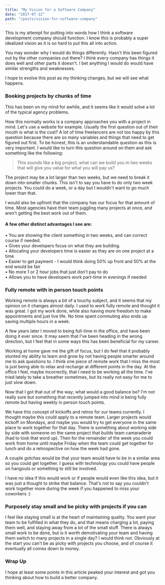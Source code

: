 ```yaml
---
title: "My Vision for a Software Company"
date: "2017-07-12"
path: "/posts/vision-for-software-company"
---
```


This is my attempt for putting into words how I think a software development company should function. I know this is probably a super idealized vision as it is so hard to put this all into action.

You may wonder why I would do things differently. Hasn't this been figured out by the other companies out there? I think every company has things it does well and other parts it doesn't. I bet anything I would do would have similar strengths and weaknesses.

I hope to evolve this post as my thinking changes, but we will see what happens.

### Booking projects by chunks of time

This has been on my mind for awhile, and it seems like it would solve a lot of the typical agency problems.

How this normally works is a company approaches you with a project in mind. Let's use a website for example. Usually the first question out of their mouth is what is the cost? A lot of time freelancers are not too happy by this question because there are so many variables and things that need to get figured out first. To be honest, this is an understandable question as this is very important. I would like to turn this question around on them and ask something like the following:

> This sounds like a big project, what can we build you in two weeks that will give you value for what you will pay us?

The project may be a lot larger than two weeks, but we need to break it down into smaller chunks. This isn't to say you have to do only two week projects. You could do a week, or a day but I wouldn't want to go much lower than that.

I would also be upfront that the company has our focus for that amount of time. Most agencies have their team juggling many projects at once, and aren't getting the best work out of them.

#### A few other distinct advantages I see are:

&bull; You are showing the client something in two weeks, and can correct course if needed.<br />
&bull; Gives your developers focus on what they are building.<br />
&bull; Allocating your developers time is easier as they are on one project at a time<br />
&bull; Easier to get payment - I would think doing 50% up front and 50% at the end would be fair<br />
&bull; No more 1 or 2 hour jobs that just don't pay to do<br />
&bull; Allows you to have developers work part-time in evenings if needed<br />

### Fully remote with in person touch points

Working remote is always a bit of a touchy subject, and it seems that my opinion on it changes almost daily. I used to work fully remote and thought it was great. I got my work done, while also having more freedom to make appointments and just live life. No time spent commuting also ends up saving multiple hours in a week.

A few years later I moved to being full-time in the office, and have been doing it ever since. It may seem that I've been heading in the wrong direction, but I feel that in some ways this has been beneficial for my career.

Working at home gave me the gift of focus, but I do feel that it probably stunted my ability to learn and grow by not having people smarter around me to ask questions to. I think one piece of remote work that I miss the most is just being able to relax and recharge at different points in the day. At the office I feel, maybe incorrectly, that I need to be working all the time. I've tried lately to take a breather sometimes, but its really not easy for me to just slow down.

Now that I got that out of the way; what would a good balance be? I'm not really sure but something that recently jumped into mind is being fully remote but having weekly in person touch points.

We have this concept of kickoffs and retros for our teams currently. I thought maybe this could apply to a remote team. Larger projects would kickoff on Mondays, and maybe you would try to get everyone in the same place to work together for that day. There is something about working side by side with someone on the same project that builds team camaraderie (had to look that word up). Then for the remainder of the week you could work from home until maybe Friday when the team could get together for lunch and do a retrospective on how the week had gone.

A couple gotchas would be that your team would have to be in a similar area so you could get together. I guess with technology you could have people on hangouts or something to still be involved.

I have no idea if this would work or if people would even like this idea, but it was just a thought to strike that balance. That's not to say you couldn't work together more during the week if you happened to miss your coworkers :)

### Purposely stay small and be picky with projects if you can

I feel like staying small is at the heart of maintaining quality. You want your team to be fulfilled in what they do, and that means charging a lot, paying them well, and staying away from a lot of the small stuff. There is always small work to be done, but is it worth demotivating your team and having them switch to many projects in a single day? I would think not. Obviously at the start you can't be as picky with projects you choose, and of course it eventually all comes down to money.

### Wrap Up

I hope at least some points in this article peaked your interest and got you thinking about how to build a better company.
